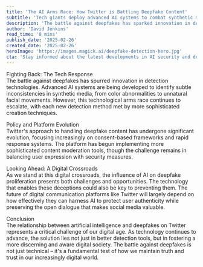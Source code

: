 ```yaml
---
title: 'The AI Arms Race: How Twitter is Battling Deepfake Content'
subtitle: 'Tech giants deploy advanced AI systems to combat synthetic media threats'
description: 'The battle against deepfakes has sparked innovation in detection technologies, with advanced AI systems being developed to identify synthetic media. Twitter's evolving approach focuses on consent-based frameworks and rapid response systems, while balancing user expression with security measures.'
author: 'David Jenkins'
read_time: '8 mins'
publish_date: '2025-02-26'
created_date: '2025-02-26'
heroImage: 'https://images.magick.ai/deepfake-detection-hero.jpg'
cta: 'Stay informed about the latest developments in AI security and deepfake detection. Follow us on LinkedIn for expert insights and analysis on the future of digital trust.'
---
```


Fighting Back: The Tech Response  
The battle against deepfakes has spurred innovation in detection technologies. Advanced AI systems are being developed to identify subtle inconsistencies in synthetic media, from color abnormalities to unnatural facial movements. However, this technological arms race continues to escalate, with each new detection method met by more sophisticated creation techniques.

Policy and Platform Evolution  
Twitter's approach to handling deepfake content has undergone significant evolution, focusing increasingly on consent-based frameworks and rapid response systems. The platform has begun implementing more sophisticated content moderation tools, though the challenge remains in balancing user expression with security measures.

Looking Ahead: A Digital Crossroads  
As we stand at this digital crossroads, the influence of AI on deepfake proliferation presents both challenges and opportunities. The technology that enables these deceptions could also be key to preventing them. The future of digital communication platforms like Twitter will largely depend on how effectively they can harness AI to protect user authenticity while preserving the open dialogue that makes social media valuable.

Conclusion  
The relationship between artificial intelligence and deepfakes on Twitter represents a critical challenge of our digital age. As technology continues to advance, the solution lies not just in better detection tools, but in fostering a more discerning and aware digital society. The battle against deepfakes is not just technical – it's a fundamental test of how we maintain truth and trust in our increasingly digital world.